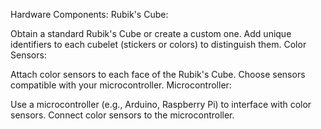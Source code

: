 Hardware Components:
Rubik's Cube:

Obtain a standard Rubik's Cube or create a custom one.
Add unique identifiers to each cubelet (stickers or colors) to distinguish them.
Color Sensors:

Attach color sensors to each face of the Rubik's Cube.
Choose sensors compatible with your microcontroller.
Microcontroller:

Use a microcontroller (e.g., Arduino, Raspberry Pi) to interface with color sensors.
Connect color sensors to the microcontroller.
